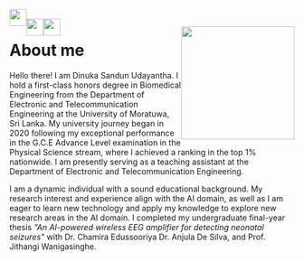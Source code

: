 [<img src="https://Dinuka-1999.github.io/google-scholar.png" height="30" style="float: left;">](https://scholar.google.com/citations?user=lGfk7YEAAAAJ&hl=en)  
[<img src="https://Dinuka-1999.github.io/linkedin.png" height="30" style="float: left;">](https://www.linkedin.com/in/dinuka-sandun-5b120421b/)
[<img src="https://github.githubassets.com/images/modules/logos_page/GitHub-Mark.png" height="30" style="float: left;">](https://github.com/Dinuka-1999)

[<img src="https://Dinuka-1999.github.io/my1.jpg" height="200" style="float: right;">](https://Dinuka-1999.github.io/my1.jpg)
# About me 
Hello there! I am Dinuka Sandun Udayantha. I hold a first-class honors degree in Biomedical Engineering from the Department of Electronic and Telecommunication Engineering at the University of Moratuwa, Sri Lanka. My university journey began in 2020 following my exceptional performance in the G.C.E Advance Level examination in the Physical Science stream, where I achieved a ranking in the top 1% nationwide. I am presently serving as a teaching assistant at the Department of Electronic and Telecommunication Engineering.

I am a dynamic individual with a sound educational background. My research interest and experience align with the AI domain, as well as I am eager to learn new technology and apply my knowledge to explore new research areas in the AI domain. I completed my undergraduate final-year thesis _"An AI-powered wireless EEG amplifier for detecting neonatal seizures"_ with Dr. Chamira Edussooriya Dr. Anjula De Silva, and Prof. Jithangi Wanigasinghe. 
